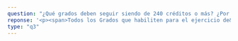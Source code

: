 ```yaml
---
question: "¿Qué grados deben seguir siendo de 240 créditos o más? ¿Por qué mi grado de Ingeniería, Arquitectura, Medicina, Veterinaria, etc. va a seguir teniendo el mismo número de créditos?"
reponse: '<p><span>Todos los Grados que habiliten para el ejercicio de&nbsp;</span><a href="https://www.ciencia.gob.es/site/MICINN/menuitem.7eeac5cd345b4f34f09dfd1001432ea0/?vgnextoid=a600988b5c3a4610VgnVCM1000001d04140aRCRD" target="_blank" rel="noopener">profesiones reguladas<span>&nbsp;</span><i class="icon fas fa-external-link-alt"></i></a><span>&nbsp;est&aacute;n sujetos a normativa espec&iacute;fica y por tanto, seguir&aacute;n teniendo la misma duraci&oacute;n y n&uacute;mero de cr&eacute;ditos ECTS, que solamente variar&aacute; en caso de que se modifique la legislaci&oacute;n que le sea de aplicaci&oacute;n.</span></p>'
type: "q3"
---
```

